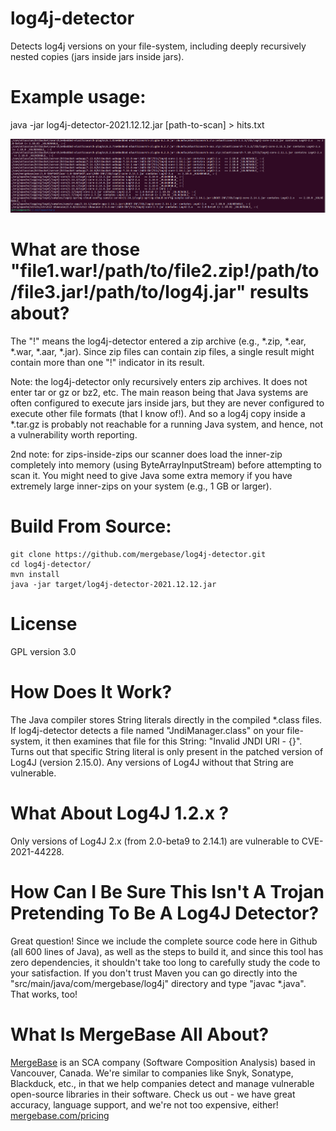 # log4j-detector
Detects log4j versions on your file-system, including deeply recursively nested copies (jars inside jars inside jars).

# Example usage:
java -jar log4j-detector-2021.12.12.jar [path-to-scan] > hits.txt

![Terminal output from running java -jar log4j-detector.jar in a terminal](./log4j-detector.png)

# What are those "file1.war!/path/to/file2.zip!/path/to/file3.jar!/path/to/log4j.jar" results about?
The "!" means the log4j-detector entered a zip archive (e.g., *.zip, *.ear, *.war, *.aar, *.jar).  Since zip files can contain zip files, a single result might contain more than one "!" indicator in its result.

Note:  the log4j-detector only recursively enters zip archives.  It does not enter tar or gz or bz2, etc. The main reason being that Java systems are often configured to execute jars inside jars, but they are never configured to execute other file formats (that I know of!).  And so a log4j copy inside a *.tar.gz is probably not reachable for a running Java system, and hence, not a vulnerability worth reporting.

2nd note:  for zips-inside-zips our scanner does load the inner-zip completely into memory (using ByteArrayInputStream) before attempting to scan it.  You might need to give Java some extra memory if you have extremely large inner-zips on your system (e.g., 1 GB or larger).

# Build From Source:
```
git clone https://github.com/mergebase/log4j-detector.git
cd log4j-detector/
mvn install
java -jar target/log4j-detector-2021.12.12.jar
```

# License
GPL version 3.0

# How Does It Work?
The Java compiler stores String literals directly in the compiled *.class files.  If log4j-detector detects a file named "JndiManager.class"
on your file-system, it then examines that file for this String: "Invalid JNDI URI - {}".  Turns out that specific String literal
is only present in the patched version of Log4J (version 2.15.0).  Any versions of Log4J without that String are vulnerable.

# What About Log4J 1.2.x ?
Only versions of Log4J 2.x (from 2.0-beta9 to 2.14.1) are vulnerable to CVE-2021-44228.

# How Can I Be Sure This Isn't A Trojan Pretending To Be A Log4J Detector?
Great question! Since we include the complete source code here in Github (all 600 lines of Java), as well as the steps to build it, and since this tool has zero dependencies, it shouldn't take too long to carefully study the code to your satisfaction. If you don't trust Maven you can go directly into the "src/main/java/com/mergebase/log4j" directory and type "javac \*.java".  That works, too!

# What Is MergeBase All About?
[MergeBase](https://mergebase.com/) is an SCA company (Software Composition Analysis) based in Vancouver, Canada. We're similar to companies like Snyk, Sonatype, Blackduck, etc., in that we help companies detect and manage vulnerable open-source libraries in their software. Check us out - we have great accuracy, language support, and we're not too expensive, either! [mergebase.com/pricing](https://mergebase.com/pricing/)


